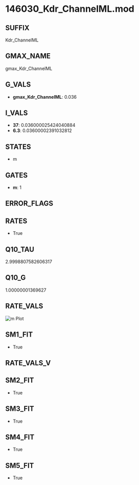 # 146030_Kdr_ChannelML.mod

## SUFFIX

Kdr_ChannelML

## GMAX_NAME

gmax_Kdr_ChannelML

## G_VALS

- **gmax_Kdr_ChannelML**: 0.036

## I_VALS

- **37**: 0.036000025424040884
- **6.3**: 0.03600002391032812

## STATES

- m

## GATES

- **m**: 1

## ERROR_FLAGS


## RATES

- True

## Q10_TAU

2.9998807582606317

## Q10_G

1.00000001369627

## RATE_VALS

![m Plot](/Users/pbozelos/Dropbox/icg-Chai-Panos/supermodels/output_markdown_files/K/146030_Kdr_ChannelML.mod/images/m.png)

## SM1_FIT

- True

## RATE_VALS_V

## SM2_FIT

- True

## SM3_FIT

- True

## SM4_FIT

- True

## SM5_FIT

- True

